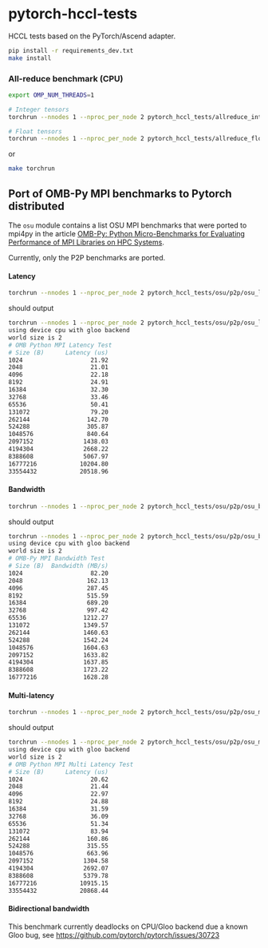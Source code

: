 # pytorch-hccl-tests

HCCL tests based on the PyTorch/Ascend adapter.


```bash
pip install -r requirements_dev.txt
make install
```


### All-reduce benchmark (CPU)

```bash
export OMP_NUM_THREADS=1

# Integer tensors
torchrun --nnodes 1 --nproc_per_node 2 pytorch_hccl_tests/allreduce_int.py --device cpu

# Float tensors
torchrun --nnodes 1 --nproc_per_node 2 pytorch_hccl_tests/allreduce_float.py --device cpu
```

or

```bash
make torchrun
```


## Port of OMB-Py MPI benchmarks to Pytorch distributed

The `osu` module contains a list OSU MPI benchmarks that were ported to mpi4py in the article [OMB-Py: Python Micro-Benchmarks for Evaluating
Performance of MPI Libraries on HPC Systems](https://arxiv.org/pdf/2110.10659.pdf).

Currently, only the P2P benchmarks are ported.

#### Latency

```bash
torchrun --nnodes 1 --nproc_per_node 2 pytorch_hccl_tests/osu/p2p/osu_latency.py --iterations 1000
```

should output

```bash
torchrun --nnodes 1 --nproc_per_node 2 pytorch_hccl_tests/osu/p2p/osu_latency.py --iterations 1000
using device cpu with gloo backend
world size is 2
# OMB Python MPI Latency Test
# Size (B)      Latency (us)
1024                   21.92
2048                   21.01
4096                   22.18
8192                   24.91
16384                  32.30
32768                  33.46
65536                  50.41
131072                 79.20
262144                142.70
524288                305.87
1048576               840.64
2097152              1438.03
4194304              2668.22
8388608              5067.97
16777216            10204.80
33554432            20518.96
```


#### Bandwidth

```bash
torchrun --nnodes 1 --nproc_per_node 2 pytorch_hccl_tests/osu/p2p/osu_bw.py --iterations 1000
```
should output

```bash
torchrun --nnodes 1 --nproc_per_node 2 pytorch_hccl_tests/osu/p2p/osu_bw.py --iterations 1000
using device cpu with gloo backend
world size is 2
# OMB-Py MPI Bandwidth Test
# Size (B)  Bandwidth (MB/s)
1024                   82.20
2048                  162.13
4096                  287.45
8192                  515.59
16384                 689.20
32768                 997.42
65536                1212.27
131072               1349.57
262144               1460.63
524288               1542.24
1048576              1604.63
2097152              1633.82
4194304              1637.85
8388608              1723.22
16777216             1628.28
```


#### Multi-latency


```bash
torchrun --nnodes 1 --nproc_per_node 2 pytorch_hccl_tests/osu/p2p/osu_multi_lat.py          
```

should output

```bash
torchrun --nnodes 1 --nproc_per_node 2 pytorch_hccl_tests/osu/p2p/osu_multi_lat.py          
using device cpu with gloo backend
world size is 2
# OMB Python MPI Multi Latency Test
# Size (B)      Latency (us)
1024                   20.62
2048                   21.44
4096                   22.97
8192                   24.88
16384                  31.59
32768                  36.09
65536                  51.34
131072                 83.94
262144                160.86
524288                315.55
1048576               663.96
2097152              1304.58
4194304              2692.07
8388608              5379.78
16777216            10915.15
33554432            20868.44
```

#### Bidirectional bandwidth

This benchmark currently deadlocks on CPU/Gloo backend due a known Gloo bug, see https://github.com/pytorch/pytorch/issues/30723
